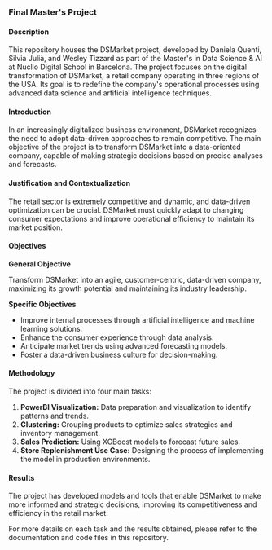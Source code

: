 ### Final Master's Project

#### Description

This repository houses the DSMarket project, developed by Daniela Quenti, Silvia Julià, and Wesley Tizzard as part of the Master's in Data Science & AI at Nuclio Digital School in Barcelona. The project focuses on the digital transformation of DSMarket, a retail company operating in three regions of the USA. Its goal is to redefine the company's operational processes using advanced data science and artificial intelligence techniques.

#### Introduction

In an increasingly digitalized business environment, DSMarket recognizes the need to adopt data-driven approaches to remain competitive. The main objective of the project is to transform DSMarket into a data-oriented company, capable of making strategic decisions based on precise analyses and forecasts.

#### Justification and Contextualization

The retail sector is extremely competitive and dynamic, and data-driven optimization can be crucial. DSMarket must quickly adapt to changing consumer expectations and improve operational efficiency to maintain its market position.

#### Objectives

**General Objective**

Transform DSMarket into an agile, customer-centric, data-driven company, maximizing its growth potential and maintaining its industry leadership.

**Specific Objectives**

- Improve internal processes through artificial intelligence and machine learning solutions.
- Enhance the consumer experience through data analysis.
- Anticipate market trends using advanced forecasting models.
- Foster a data-driven business culture for decision-making.

#### Methodology

The project is divided into four main tasks:

1. **PowerBI Visualization:** Data preparation and visualization to identify patterns and trends.
2. **Clustering:** Grouping products to optimize sales strategies and inventory management.
3. **Sales Prediction:** Using XGBoost models to forecast future sales.
4. **Store Replenishment Use Case:** Designing the process of implementing the model in production environments.

#### Results

The project has developed models and tools that enable DSMarket to make more informed and strategic decisions, improving its competitiveness and efficiency in the retail market.

For more details on each task and the results obtained, please refer to the documentation and code files in this repository.
